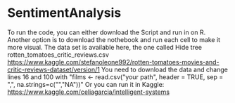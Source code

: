 # SentimentAnalysis

To run the code, you can either download the Script and run in on R.
Another option is to download the nothebook and run each cell to make it more visual.
The data set is available here, the one called Hide tree
rotten_tomatoes_critic_reviews.csv https://www.kaggle.com/stefanoleone992/rotten-tomatoes-movies-and-critic-reviews-dataset/version/1
You need to download the data and change lines 16 and 100 with "films <- read.csv("your path", header = TRUE, sep = ",", na.strings=c("","NA"))" 
Or you can run it in Kaggle:
https://www.kaggle.com/celiagarcia/intelligent-systems
